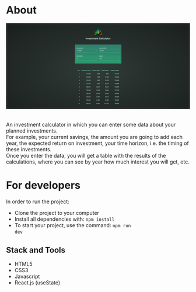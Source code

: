 # About

<div align="center">
    <img src="https://github.com/IvanVasiunin/investment-calculator/blob/main/public/app_UI.jpg" alt="certificate" />
</div>
<br>

An investment calculator in which you can enter some data about your planned investments.<br>
For example, your current savings, the amount you are going to add each year, the expected return on investment, your time horizon, i.e. the timing of these investments.<br>
Once you enter the data, you will get a table with the results of the calculations, where you can see by year how much interest you will get, etc.

# For developers

In order to run the project:

- Clone the project to your computer
- Install all dependencies with: <code>npm install</code>
- To start your project, use the command: <code>npm run dev</code>

## Stack and Tools

- HTML5
- CSS3
- Javascript
- React.js (useState)
